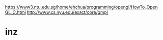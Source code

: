 https://www3.ntu.edu.sg/home/ehchua/programming/opengl/HowTo_OpenGL_C.html
http://www.cs.nyu.edu/exact/core/gmp/

inz
===
